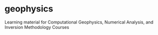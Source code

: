 # geophysics
Learning material for Computational Geophysics, Numerical Analysis, and Inversion Methodology Courses
